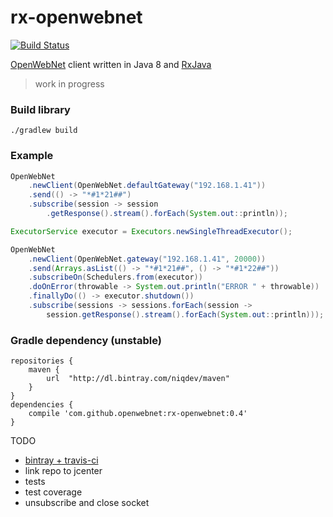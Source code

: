 # rx-openwebnet

[![Build Status](https://travis-ci.org/openwebnet/rx-openwebnet.svg?branch=master)](https://travis-ci.org/openwebnet/rx-openwebnet)

[OpenWebNet](http://www.myopen-legrandgroup.com/resources/own_protocol/default.aspx)
client written in Java 8 and [RxJava](https://github.com/ReactiveX/RxJava)

> work in progress

### Build library
```
./gradlew build
```

### Example
```java
OpenWebNet
    .newClient(OpenWebNet.defaultGateway("192.168.1.41"))
    .send(() -> "*#1*21##")
    .subscribe(session -> session
        .getResponse().stream().forEach(System.out::println));

```
```java
ExecutorService executor = Executors.newSingleThreadExecutor();

OpenWebNet
    .newClient(OpenWebNet.gateway("192.168.1.41", 20000))
    .send(Arrays.asList(() -> "*#1*21##", () -> "*#1*22##"))
    .subscribeOn(Schedulers.from(executor))
    .doOnError(throwable -> System.out.println("ERROR " + throwable))
    .finallyDo(() -> executor.shutdown())
    .subscribe(sessions -> sessions.forEach(session ->
        session.getResponse().stream().forEach(System.out::println)));
```

### Gradle dependency (unstable)
```
repositories {
    maven {
        url  "http://dl.bintray.com/niqdev/maven"
    }
}
dependencies {
    compile 'com.github.openwebnet:rx-openwebnet:0.4'
}
```

TODO
* [bintray + travis-ci](http://docs.travis-ci.com/user/deployment/bintray/)
* link repo to jcenter
* tests
* test coverage
* unsubscribe and close socket
